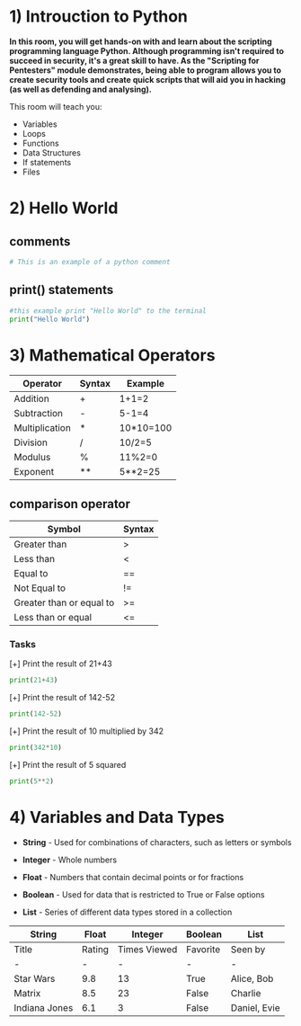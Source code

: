 # 1) Introuction to Python

**In this room, you will get hands-on with and learn about the scripting programming language Python. Although programming isn't required to succeed in security, it's a great skill to have. As the "Scripting for Pentesters" module demonstrates, being able to program allows you to create security tools and create quick scripts that will aid you in hacking (as well as defending and analysing).**

This room will teach you:

- Variables
- Loops
- Functions
- Data Structures
- If statements
- Files


# 2) Hello World


## comments
```python
# This is an example of a python comment
```


## print() statements
```python
#this example print "Hello World" to the terminal
print("Hello World")
```

# 3) Mathematical Operators

| Operator | Syntax | Example |
| - | - | - |
| Addition | + | 1+1=2 |
| Subtraction | - | 5-1=4|
| Multiplication | * | 10*10=100 |
| Division | / | 10/2=5 |
| Modulus | % | 11%2=0 |
| Exponent | ** | 5**2=25|

## comparison operator

| Symbol | Syntax |
| - | - |
| Greater than | > |
| Less than | < |
| Equal to | == |
| Not Equal to | != |
| Greater than or equal to | >= |
| Less than or equal | <= |

### Tasks

[+] Print the result of 21+43

```python
print(21+43)
```

[+] Print the result of 142-52

```python
print(142-52)
```

[+] Print the result of 10 multiplied by 342

```python
print(342*10)
```

[+] Print the result of 5 squared

```python
print(5**2)
```

# 4) Variables and Data Types

- **String** - Used for combinations of characters, such as letters or symbols

- **Integer** - Whole numbers

- **Float** - Numbers that contain decimal points or for fractions

- **Boolean** - Used for data that is restricted to True or False options

- **List** - Series of different data types stored in a collection


| String | Float | Integer | Boolean | List |
| - | - | - | - | - |
| Title | Rating | Times Viewed | Favorite | Seen by |
| - | - | - | - | - |
| Star Wars | 9.8 | 13 | True | Alice, Bob | 
| Matrix | 8.5 | 23 | False | Charlie | 
| Indiana Jones | 6.1 | 3 | False | Daniel, Evie |
